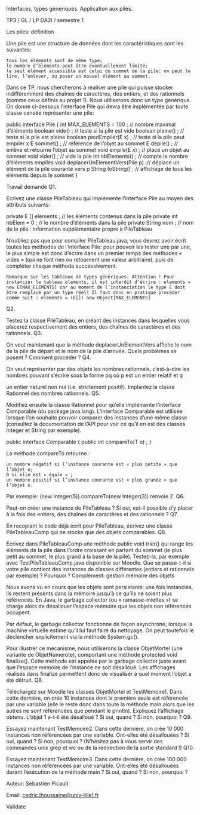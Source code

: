 
Interfaces, types génériques. Application aux piles.

TP3 / GL / LP DA2I / semestre 1

Les piles: définition

Une pile est une structure de données dont les caractéristiques sont les suivantes:

    tous les éléments sont de même type;
    le nombre d’éléments peut être éventuellement limité;
    le seul élément accessible est celui du sommet de la pile: on peut le lire, l’enlever, ou poser un nouvel élément au sommet.

Dans ce TP, nous chercherons à réaliser une pile qui puisse stocker indifféremment des chaînes de caractères, des entiers, et des rationnels (comme ceux définis au projet 1). Nous utiliserons donc un type générique. On donne ci-dessous l’interface Pile qui devra être implémentée par toute classe censée représenter une pile:

public interface Pile<E> {
    int MAX_ELEMENTS = 100 ;    // nombre maximal d’éléments
    boolean vide() ;            // teste si la pile est vide
    boolean pleine() ;          // teste si la pile est pleine
    boolean peutEmpiler(E x) ;  // teste si la pile peut empiler x
    E sommet() ;                // référence de l’objet au sommet
    E depile() ;                // enlève et retourne l’objet au sommet
    void empile(E x) ;          // place un objet au sommet
    void vider() ;              // vide la pile
    int nbElements() ;          // compte le nombre d’éléments empilés
    void deplacerUnElementVers(Pile<E> p) ;// déplace un élément de la pile courante vers p
    String toString() ;         // affichage de tous les éléments depuis le sommet
}

Travail demandé
Q1.

Écrivez une classe PileTableau<E> qui implémente l’interface Pile<E> au moyen des attributs suivants:

private E [] elements ;  // les éléments contenus dans la pile
private int nbElem = 0 ; // le nombre d’éléments dans la pile
private String nom ;     // nom de la pile : information supplémentaire propre à PileTableau

N’oubliez pas que pour compiler PileTableau.java, vous devrez avoir écrit toutes les méthodes de l’interface Pile: pour pouvoir les tester une par une, le plus simple est donc d’écrire dans un premier temps des méthodes « vides » (qui ne font rien ou retournent une valeur arbitraire), puis de compléter chaque méthode successivement.

    Remarque sur les tableaux de types génériques: Attention ! Pour instancier le tableau elements, il est interdit d’écrire : elements = new E[MAX_ELEMENTS] car au moment de l’instanciation le type E doit être remplacé par un type réel! Il faut donc en pratique procéder comme suit : elements = (E[]) new Object[MAX_ELEMENTS]

Q2.

Testez la classe PileTableau, en créant des instances dans lesquelles vous placerez respectivement des entiers, des chaînes de caractères et des rationnels.
Q3.

On veut maintenant que la méthode deplacerUnElementVers affiche le nom de la pile de départ et le nom de la pile d’arrivée. Quels problèmes se posent ? Comment procéder ?
Q4.

On veut représenter par des objets les nombres rationnels, c’est-à-dire les nombres pouvant s’écrire sous la forme pq
où p est un entier relatif et q

un entier naturel non nul (i.e. strictement positif). Implantez la classe Rationnel des nombres rationnels.
Q5.

Modifiez ensuite la classe Rationnel pour qu’elle implémente l’interface Comparable (du package java.lang). L’interface Comparable<T> est utilisée lorsque l’on souhaite pouvoir comparer des instances d’une même classe (consultez la documentation de l’API pour voir ce qu’il en est des classes Integer et String par exemple).

public interface Comparable<T> {
    public int compareTo(T o) ;
}

La méthode compareTo retourne :

    un nombre négatif si l’instance courante est « plus petite » que l’objet o;
    0 si elle est « égale » ;
    un nombre positif si l’instance courante est « plus grande » que l’objet o.

Par exemple: (new Integer(5)).compareTo(new Integer(3)) renvoie 2.
Q6.

Peut-on créer une instance de PileTableau<Comparable> ? Si oui, est-il possible d’y placer à la fois des entiers, des chaînes de caractères et des rationnels ?
Q7.

En recopiant le code déjà écrit pour PileTableau, écrivez une classe PileTableauComp qui ne stocke que des objets comparables.
Q8.

Écrivez dans PileTableauComp une méthode public void trier() qui range les éléments de la pile dans l’ordre croissant en partant du sommet (le plus petit au sommet, le plus grand à la base de la pile). Testez-la, par exemple avec TestPileTableauComp.java disponible sur Moodle. Que se passe-t-il si votre pile contient des instances de classes différentes (entiers et rationnels par exemple) ? Pourquoi ?
Complément: gestion mémoire des objets

Nous avons vu en cours que les objets sont persistants: une fois instanciés, ils restent présents dans la mémoire jusqu’à ce qu’ils ne soient plus référencés. En Java, le garbage collector (ou « ramasse-miettes ») se charge alors de désallouer l’espace mémoire que les objets non référencés occupent.

Par défaut, le garbage collector fonctionne de façon asynchrone, lorsque la machine virtuelle estime qu’il lui faut faire du nettoyage. On peut toutefois le déclencher explicitement via la méthode System.gc().

Pour illustrer ce mécanisme, nous utiliserons la classe ObjetMortel (une variante de ObjetNumerote), comportant une méthode protected void finalize(). Cette méthode est appelée par le garbage collector juste avant que l’espace mémoire de l’instance ne soit désalloué. Les affichages réalisés dans finalize permettent donc de visualiser à quel moment l’objet a été détruit.
Q8.

Téléchargez sur Moodle les classes ObjetMortel et TestMemoire1. Dans cette dernière, on crée 10 instances dont la première seule est référencée par une variable (elle le reste donc dans toute la méthode main alors que les autres ne sont référencées que pendant le println). Expliquez l’affichage obtenu. L’objet 1 a-t-il été désalloué ? Si oui, quand ? Si non, pourquoi ?
Q9.

Essayez maintenant TestMemoire2. Dans cette dernière, on crée 10 000 instances non référencées par une variable. Ont-elles été désallouées ? Si oui, quand ? Si non, pourquoi ? (N’hésitez pas à vous servir des commandes unix grep et wc ou de la redirection de la sortie standard !)
Q10.

Essayez maintenant TestMemoire3. Dans cette dernière, on crée 100 000 instances non référencées par une variable. Ont-elles été désallouées durant l’exécution de la méthode main ? Si oui, quand ? Si non, pourquoi ?

Auteur: Sébastien Picault

Email: cedric.lhoussaine@univ-lille1.fr

Validate

